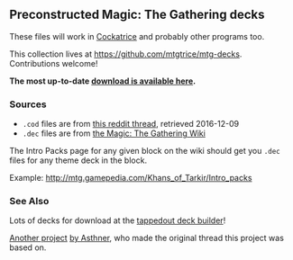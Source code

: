 ## Preconstructed Magic: The Gathering decks

These files will work in [Cockatrice][cockatrice] and probably other programs too.

This collection lives at <https://github.com/mtgtrice/mtg-decks>. Contributions
welcome!

**The most up-to-date [download is available here][master].**

### Sources

- `.cod` files are from [this reddit thread][asthner-decks], retrieved 2016-12-09
- `.dec` files are from [the Magic: The Gathering Wiki][mtg-wiki]

The Intro Packs page for any given block on the wiki should get you `.dec` files
for any theme deck in the block.

Example: <http://mtg.gamepedia.com/Khans_of_Tarkir/Intro_packs>

### See Also

Lots of decks for download at the [tappedout deck builder][tappedout]!

[Another project][coddecks] [by Asthner][asthner-2017], who made the original thread this project was based on.

[cockatrice]: https://cockatrice.github.io/
[master]: https://github.com/mtgtrice/mtg-decks/archive/master.zip
[mtg-wiki]: http://mtg.gamepedia.com/Main_Page
[asthner-decks]: https://www.reddit.com/r/Cockatrice/comments/2vg0px/preconstructed_decks_anyone_interested/
[tappedout]: http://tappedout.net/mtg-deck-builder/
[coddecks]: https://github.com/Asthner/MtG-Preconstructed-decks-in-the-.cod-format
[asthner-2017]: https://www.reddit.com/r/Cockatrice/comments/6p39bi/preconstructed_decks_collection_almost_full/
